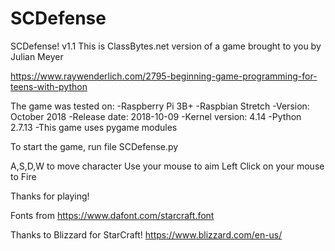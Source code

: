 # SCDefense
SCDefense! v1.1  This is ClassBytes.net version of a game brought to you by Julian Meyer

https://www.raywenderlich.com/2795-beginning-game-programming-for-teens-with-python

The game was tested on: 
-Raspberry Pi 3B+
-Raspbian Stretch
-Version: October 2018
-Release date: 2018-10-09
-Kernel version: 4.14
-Python 2.7.13
-This game uses pygame modules

To start the game, run file
SCDefense.py

A,S,D,W to move character
Use your mouse to aim 
Left Click on your mouse to Fire

Thanks for playing!

Fonts from https://www.dafont.com/starcraft.font

Thanks to Blizzard for StarCraft!
https://www.blizzard.com/en-us/